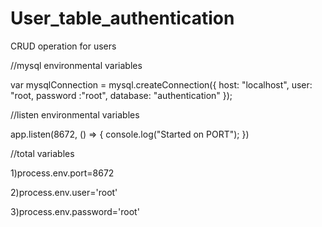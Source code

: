 # User_table_authentication
CRUD operation for users

//mysql environmental variables

var mysqlConnection = mysql.createConnection({
	host: "localhost",
	user: "root,
	password :"root",
	database: "authentication"
});

//listen environmental variables

app.listen(8672, () => {
	console.log("Started on PORT");
})

//total variables

1)process.env.port=8672

2)process.env.user='root'

3)process.env.password='root'

